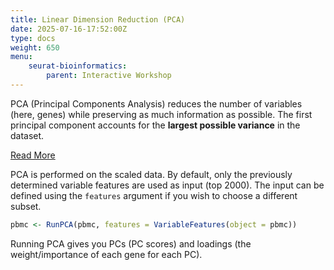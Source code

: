 ```yaml
---
title: Linear Dimension Reduction (PCA)
date: 2025-07-16-17:52:00Z
type: docs 
weight: 650
menu: 
    seurat-bioinformatics:
        parent: Interactive Workshop
---
```


PCA (Principal Components Analysis) reduces the number of variables (here, genes) while preserving as much information as possible. The first principal component accounts for the __largest possible variance__ in the dataset. 

[Read More](https://builtin.com/data-science/step-step-explanation-principal-component-analysis)

PCA is performed on the scaled data. By default, only the previously determined variable features are used as input (top 2000). The input can be defined using the `features` argument if you wish to choose a different subset. 

```r
pbmc <- RunPCA(pbmc, features = VariableFeatures(object = pbmc))
```

Running PCA gives you PCs (PC scores) and loadings (the weight/importance of each gene for each PC).

